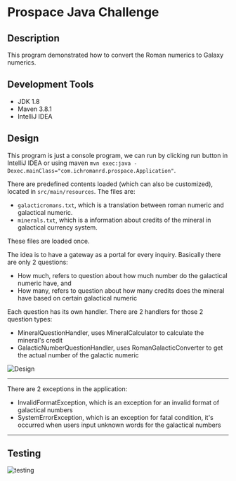 # Prospace Java Challenge

## Description

This program demonstrated how to convert the Roman numerics to Galaxy numerics.

## Development Tools

- JDK 1.8
- Maven 3.8.1
- IntelliJ IDEA

## Design

This program is just a console program, we can run by clicking run button in IntelliJ IDEA or using maven `mvn exec:java -Dexec.mainClass="com.ichromanrd.prospace.Application"`.

There are predefined contents loaded (which can also be customized), located in `src/main/resources`. The files are:
- `galacticromans.txt`, which is a translation between roman numeric and galactical numeric.
- `minerals.txt`, which is a information about credits of the mineral in galactical currency system.

These files are loaded once.

The idea is to have a gateway as a portal for every inquiry. Basically there are only 2 questions:
- How much, refers to question about how much number do the galactical numeric have, and
- How many, refers to question about how many credits does the mineral have based on certain galactical numeric

Each question has its own handler. There are 2 handlers for those 2 question types:
- MineralQuestionHandler, uses MineralCalculator to calculate the mineral's credit
- GalacticNumberQuestionHandler, uses RomanGalacticConverter to get the actual number of the galactic numeric

![Design](https://i.ibb.co/MSr9JWL/prospace-roman-galactic.png)

<hr/>

There are 2 exceptions in the application:
- InvalidFormatException, which is an exception for an invalid format of galactical numbers
- SystemErrorException, which is an exception for fatal condition, it's occurred when users input unknown words for the galactical numbers

<hr/>

## Testing

![testing](https://i.ibb.co/59DvLJc/test.png)